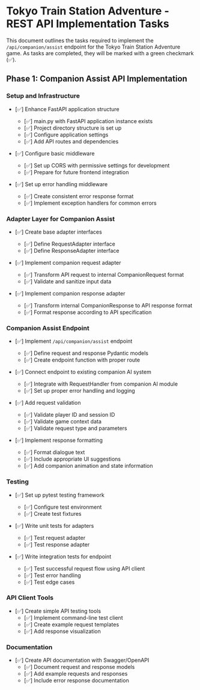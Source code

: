 # Tokyo Train Station Adventure - REST API Implementation Tasks

This document outlines the tasks required to implement the `/api/companion/assist` endpoint for the Tokyo Train Station Adventure game. As tasks are completed, they will be marked with a green checkmark (✅).

## Phase 1: Companion Assist API Implementation

### Setup and Infrastructure

- [✅] Enhance FastAPI application structure
  - [✅] main.py with FastAPI application instance exists
  - [✅] Project directory structure is set up
  - [✅] Configure application settings
  - [✅] Add API routes and dependencies

- [✅] Configure basic middleware
  - [✅] Set up CORS with permissive settings for development
  - [✅] Prepare for future frontend integration

- [✅] Set up error handling middleware
  - [✅] Create consistent error response format
  - [✅] Implement exception handlers for common errors

### Adapter Layer for Companion Assist

- [✅] Create base adapter interfaces
  - [✅] Define RequestAdapter interface
  - [✅] Define ResponseAdapter interface

- [✅] Implement companion request adapter
  - [✅] Transform API request to internal CompanionRequest format
  - [✅] Validate and sanitize input data

- [✅] Implement companion response adapter
  - [✅] Transform internal CompanionResponse to API response format
  - [✅] Format response according to API specification

### Companion Assist Endpoint

- [✅] Implement `/api/companion/assist` endpoint
  - [✅] Define request and response Pydantic models
  - [✅] Create endpoint function with proper route

- [✅] Connect endpoint to existing companion AI system
  - [✅] Integrate with RequestHandler from companion AI module
  - [✅] Set up proper error handling and logging

- [✅] Add request validation
  - [✅] Validate player ID and session ID
  - [✅] Validate game context data
  - [✅] Validate request type and parameters

- [✅] Implement response formatting
  - [✅] Format dialogue text
  - [✅] Include appropriate UI suggestions
  - [✅] Add companion animation and state information

### Testing

- [✅] Set up pytest testing framework
  - [✅] Configure test environment
  - [✅] Create test fixtures

- [✅] Write unit tests for adapters
  - [✅] Test request adapter
  - [✅] Test response adapter

- [✅] Write integration tests for endpoint
  - [✅] Test successful request flow using API client
  - [✅] Test error handling
  - [✅] Test edge cases

### API Client Tools

- [✅] Create simple API testing tools
  - [✅] Implement command-line test client
  - [✅] Create example request templates
  - [✅] Add response visualization

### Documentation

- [✅] Create API documentation with Swagger/OpenAPI
  - [✅] Document request and response models
  - [✅] Add example requests and responses
  - [✅] Include error response documentation 